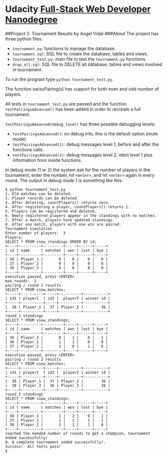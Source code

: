 # Udacity [Full-Stack Web Developer Nanodegree](https://www.udacity.com/course/nd004)
##Project 2: Tournament Results </h2>
by Angel Vidal
###About
The project has three python files:
* `tournament.py`: functions to manage the database.
* `tournament.sql`: SQL file to create the database, tables and views.
* `tournament_test.py`: main file to test the `tournament.py` functions.
* `drop_all.sql`: SQL file to DELETE all database, tables and views involved 
in tournament.

To run the program type `python tournament_test.py`.

The function swissPairing(s) has support for both even and odd number of players.

All tests in `tournament_test.py` are passed and the function 
`testPairingsAdvanced()` has been added in order to recreate a full 
tournament.

`testPairingsAdvanced(debug_level)` has three possible debugging levels:
* `testPairingsAdvanced()`: no debug info, this is the default option (mute mode).
* `testPairingsAdvanced(1)`: debug messages level 1, before and after the functions calls.
* `testPairingsAdvanced(2)`: debug messages level 2, idem level 1 plus information from inside functions.

In debug mode (1 or 2) the system ask for the number of players in the 
tournament, enter the number, hit `<enter>`, and hit `<enter>` again in every round.
The output in debug mode 1 is something like this:
```
$ python tournament_test.py 
1. Old matches can be deleted.
2. Player records can be deleted.
3. After deleting, countPlayers() returns zero.
4. After registering a player, countPlayers() returns 1.
5. Players can be registered and deleted.
6. Newly registered players appear in the standings with no matches.
7. After a match, players have updated standings.
8. After one match, players with one win are paired.
Tournament simulation
Enter number of players:  3
Players:
SELECT * FROM view_standings ORDER BY id;
+----+----------+---------+-----+------+-----+
| id | name     | matches | won | lost | bye |
+----+----------+---------+-----+------+-----+
| 36 | Player_1 |       0 |   0 |    0 |   0 |
| 37 | Player_2 |       0 |   0 |    0 |   0 |
| 38 | Player_3 |       0 |   0 |    0 |   0 |
+----+----------+---------+-----+------+-----+
execution paused, press <ENTER> 
max_rounds:  2
pairing / round 1 results
SELECT * FROM view_matches;
+-----+----------+-----+----------+-----------+
| id1 | player1  | id2 |  player2 | winner id |
+-----+----------+-----+----------+-----------+
|  36 | Player_1 |  37 | Player_2 |        36 |
+-----+----------+-----+----------+-----------+
round 1 standings
SELECT * FROM view_standings;
+----+----------+---------+-----+------+-----+
| id | name     | matches | won | lost | bye |
+----+----------+---------+-----+------+-----+
| 38 | Player_3 |       0 |   1 |    0 |   1 |
| 36 | Player_1 |       1 |   1 |    0 |   0 |
| 37 | Player_2 |       1 |   0 |    1 |   0 |
+----+----------+---------+-----+------+-----+
execution paused, press <ENTER> 
pairing / round 2 results
SELECT * FROM view_matches;
+-----+----------+-----+----------+-----------+
| id1 | player1  | id2 |  player2 | winner id |
+-----+----------+-----+----------+-----------+
|  36 | Player_1 |  37 | Player_2 |        36 |
|  38 | Player_3 |  36 | Player_1 |        38 |
+-----+----------+-----+----------+-----------+
round 2 standings
SELECT * FROM view_standings;
+----+----------+---------+-----+------+-----+
| id | name     | matches | won | lost | bye |
+----+----------+---------+-----+------+-----+
| 38 | Player_3 |       1 |   2 |    0 |   1 |
| 37 | Player_2 |       1 |   1 |    1 |   1 |
| 36 | Player_1 |       2 |   1 |    1 |   0 |
+----+----------+---------+-----+------+-----+
reached the needed number of rounds to get a champion, tournament ended successfully! 
9. A complete tournament ended successfully!.
Success!  All tests pass!
$ 
```
